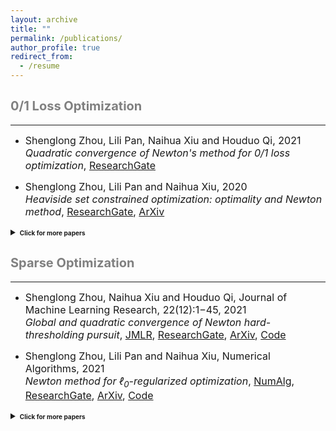 ```yaml
---
layout: archive
title: ""
permalink: /publications/
author_profile: true
redirect_from:
  - /resume
---
```

 
## <span style="color:grey"><b style="font-size:20px"> 0/1 Loss Optimization</b></span> 
---

* <font size=3>Shenglong Zhou, Lili Pan, Naihua Xiu and Houduo Qi, 2021 <br>
  <i>Quadratic convergence of Newton's method for 0/1 loss optimization</i>,
  <a href="https://www.researchgate.net/publication/350442413">ResearchGate</a></font>
  
* <font size=3>Shenglong Zhou, Lili Pan and Naihua Xiu, 2020 <br>
  <i>Heaviside set constrained optimization: optimality and Newton method</i>,
  <a href="https://www.researchgate.net/publication/343362652">ResearchGate</a>,
  <a href="https://arxiv.org/abs/2007.15737">ArXiv</a></font>
  
<details markdown="1"> 
  <summary><b style="font-size:10px">Click for more papers</b></summary> 
    
* <font size=3>Shenglong Zhou, Ziyan Luo and Naihua Xiu, 2021 <br> 
  <i>Computing one-bit compressive sensing via double-sparsity constrained optimization</i>,
  <a href="https://www.researchgate.net/publication/348371863">ResearchGate</a>,
  <a href="https://arxiv.org/abs/2101.03599">ArXiv</a>,
  <a href="https://github.com/ShenglongZhou/GPSP">Code</a></font>

* <font size=3>Huajun Wang, Yuanhai Shao, Shenglong Zhou, Ce Zhang and Naihua Xiu, 2019 <br>
  <i>Support vector machine classifier via L0/1 soft-margin loss</i>,
  <a href="https://www.researchgate.net/publication/338717629">ResearchGate</a>,
  <a href="https://arxiv.org/abs/1912.07418">ArXiv</a>,
  <a href="https://github.com/Huajun-Wang/L01ADMM">Code</a></font>
     
</details> 
 


## <span style="color:grey"><b style="font-size:20px">Sparse Optimization</b></span>
---

  * <font size=3> Shenglong Zhou, Naihua Xiu and Houduo Qi, Journal of Machine Learning Research, 22(12):1−45, 2021<br>
  <i>Global and quadratic convergence of Newton hard-thresholding pursuit</i>,
  <a href="https://jmlr.org/papers/v22/19-026.html">JMLR</a>, 
  <a href="https://www.researchgate.net/publication/330224407">ResearchGate</a>, 
  <a href="https://arxiv.org/abs/1901.02763">ArXiv</a>, 
  <a href="https://github.com/ShenglongZhou/NHTPver2">Code</a></font>
  
  * <font size=3> Shenglong Zhou, Lili Pan and Naihua Xiu,  Numerical Algorithms, 2021 <br>
  <i>Newton method  for $\ell_0$-regularized optimization</i>,
  <a href="https://doi.org/10.1007/s11075-021-01085-x">NumAlg</a>, 
  <a href="https://www.researchgate.net/publication/340563338">ResearchGate</a>, 
  <a href="https://arxiv.org/abs/2004.05132">ArXiv</a>, 
  <a href="https://github.com/ShenglongZhou/NL0R">Code</a></font>
  
<details markdown="1"> 
  <summary><b style="font-size:10px">Click for more papers</b></summary> 
    
* <font size=3>Shenglong Zhou, Lili Pan, Mu Li and Meijuan Shang, SIAM Journal on Scientific Computing, 43(2), A772–A799, 2021 <br>
  <i>Newton hard-thresholding pursuit for sparse LCP via a new merit function</i>, 
  <a href="https://doi.org/10.1137/19M1301539">SISC</a>, 
  <a href="https://www.researchgate.net/publication/337948990">ResearchGate</a>, 
  <a href="https://arxiv.org/abs/2004.02244">ArXiv</a>,  
  <a href="https://github.com/ShenglongZhou/NHTPver2">Code</a></font>
 

* <font size=3>Shenglong Zhou, 2020 <br>  
  <i>Sparse SVM for sufficient data reduction</i>,
  <a href="https://www.researchgate.net/publication/341883040">ResearchGate</a>, 
  <a href="https://arxiv.org/abs/2005.13771">ArXiv</a>,
  <a href="https://github.com/ShenglongZhou/NSSVM">Code</a></font>

* <font size=3>Xinrong Li, Naihua Xiu and  Shenglong Zhou, Journal of Optimization Theory and Applications, 184, 895–930, 2019 <br> 
  <i>Matrix optimization over low-rank spectral sets: stationary points, local and global minimizers</i>,  
  <a href="https://link.springer.com/article/10.1007%2Fs10957-019-01606-8">JOTA</a>,
  <a href="https://www.researchgate.net/publication/327581904">ResearchGate</a></font>

* <font size=3>Rui Wang, Naihua Xiu and  Shenglong Zhou, 2021 <br>
  <i>Newton method for sparse logistic regression: quadratic convergence and extensive simulations</i>,
  <a href="https://www.researchgate.net/publication/330224305">ResearchGate</a>,
  <a href="https://arxiv.org/abs/1901.02768">ArXiv</a>,
  <a href="https://github.com/ShenglongZhou/NSLR">Code</a></font>

* <font size=3>Lili Pan,  Shenglong Zhou, Naihua Xiu and Houduo Qi,Pacific Journal of Optimization, vol. 13(2): 325-353, 2017 <br>
  <i>A convergent iterative hard thresholding for sparsity and nonnegativity constrained optimization</i>, 
  <a href="http://www.yokohamapublishers.jp/online2/oppjo/vol13/p325.html">PJO</a>,
  <a href="https://www.researchgate.net/publication/299519906">ResearchGate</a>,
  <a href="https://arxiv.org/abs/1406.7178">ArXiv</a>,
  <a href="https://github.com/ShenglongZhou/IIHT">Code</a></font>

* <font size=3>Lianjun Zhang, Lingchen Kong and  Shenglong Zhou,Journal of Industrial and Management Optimization, vol. 13 (1): 93 - 112, 2017 <br>
  <i>A smoothing iterative method for quantile regression with nonconvex $\ell_p$ Penalty</i>, 
  <a href="https://aimsciences.org/article/doi/10.3934/jimo.2016006">JIMO</a></font>

* <font size=3>Yanqing Liu, Guokai Liu, Xianchao Xiu and  Shenglong Zhou,Pacific Journal of Optimization, vol. 13(2): 279-300, 2017 <br>
  <i>The $L_1$-penalized quantile regression for traditional Chinese medicine syndrome manifestation</i>,   
  <a href="http://www.yokohamapublishers.jp/online2/oppjo/vol13/p279.html">PJO</a></font>

* <font size=3>Shenglong Zhou, Naihua Xiu, YingnanWang, Lingchen Kong and Houduo Qi, Information and Inference: A Journal of the IMA, vol. 5(1): 76-102, 2016 <br>
  <i>A Null-space-based weighted $\ell_1$ minimization approach to compressed sensing</i>,  
  <a href="https://academic.oup.com/imaiai/article/5/1/76/2357109">IMAIAI</a>,
  <a href="https://www.researchgate.net/publication/294109268">ResearchGate</a>,
  <a href="https://github.com/ShenglongZhou/MIRL1">Code</a></font>

* <font size=3>Lili Pan, Naihua Xiu and  Shenglong Zhou, Journal of the Operations Research Society of China, vol. 3(4): 421-439, 2015 <br>
  <i>On Solutions of Sparsity Constrained Optimization</i>,  
  <a href="https://link.springer.com/article/10.1007/s40305-015-0101-3">JORSC</a></font>

* <font size=3>Shenglong Zhou, Naihua Xiu, Ziyan Luo and Lingchen Kong, Journal of the Operations Research Society of China, vol. 3(2): 231-250, 2015 <br>
  <i>Sparse and low-rank covariance matrix estimation</i>,  
  <a href="https://link.springer.com/article/10.1007/s40305-014-0058-7">JORSC</a>,
  <a href="https://github.com/ShenglongZhou/ADMM">Code</a></font>

* <font size=3>Meijuan Shang, Shenglong Zhou and Naihua Xiu, Journal of Inequalities and Applications, vol. 34, 2015 <br>
  <i>Extragradient thresholding methods For sparse solutions of co-coercive NCPs</i>, 
  <a href="https://journalofinequalitiesandapplications.springeropen.com/articles/10.1186/s13660-015-0551-5">JIA</a></font>

* <font size=3>Meijuan Shang, Chao Zhang, Dingtao Peng and  Shenglong Zhou,Optimization Letters, vol. 9(6): 1231-1245, 2015 <br> 
  <i>A half thresholding projection algorithm for sparse solutions of LCPs</i>, 
  <a href="https://www.infona.pl/resource/bwmeta1.element.springer-doi-10_1007-S11590-014-0834-7">OPLE</a>,
  <a href="https://github.com/ShenglongZhou/HTPCP">Code</a></font>

* <font size=3>Shenglong Zhou, Lingchen Kong and Naihua Xiu,Journal of the Operations Research Society of China, vol. 1(2): 227-237, 2013 <br>
  <i>New bounds for RIC in compressed sensing</i>, 
  <a href="https://link.springer.com/article/10.1007/s40305-013-0013-z">JORSC</a></a></font>
     
</details> 
